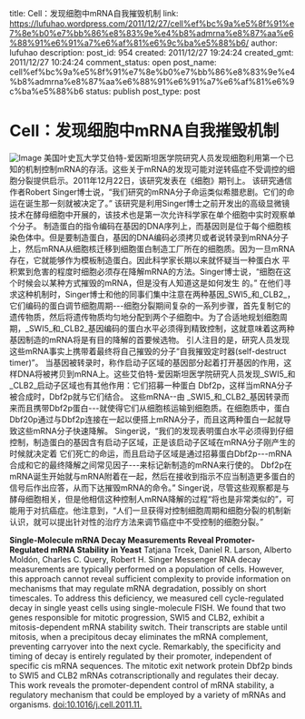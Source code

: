title: Cell：发现细胞中mRNA自我摧毁机制
link: https://lufuhao.wordpress.com/2011/12/27/cell%ef%bc%9a%e5%8f%91%e7%8e%b0%e7%bb%86%e8%83%9e%e4%b8%admrna%e8%87%aa%e6%88%91%e6%91%a7%e6%af%81%e6%9c%ba%e5%88%b6/
author: lufuhao
description: 
post_id: 954
created: 2011/12/27 19:24:24
created_gmt: 2011/12/27 10:24:24
comment_status: open
post_name: cell%ef%bc%9a%e5%8f%91%e7%8e%b0%e7%bb%86%e8%83%9e%e4%b8%admrna%e8%87%aa%e6%88%91%e6%91%a7%e6%af%81%e6%9c%ba%e5%88%b6
status: publish
post_type: post

# Cell：发现细胞中mRNA自我摧毁机制

![Image](http://lufuhao.files.wordpress.com/2011/12/2011122712502000.jpg?w=364) 美国叶史瓦大学艾伯特-爱因斯坦医学院研究人员发现细胞利用第一个已知的机制控制mRNA的存活。这些关于mRNA的发现可能对逆转癌症不受调控的细胞分裂提供启示。2011年12月22日，该研究发表在《细胞》期刊上。 该研究通信作者Robert Singer博士说，“我们研究的mRNA分子命运类似希腊悲剧。它们的命运在诞生那一刻就被决定了。” 该研究是利用Singer博士之前开发出的高级显微镜技术在酵母细胞中开展的，该技术也是第一次允许科学家在单个细胞中实时观察单个分子。 制造蛋白的指令编码在基因的DNA序列上，而基因则是位于每个细胞核染色体中。但是要制造蛋白，基因的DNA编码必须拷贝或者说转录到mRNA分子 上，然后mRNA从细胞核迁移到细胞蛋白制造工厂所在的细胞质。因为一旦mRNA存在，它就能够作为模板制造蛋白。因此科学家长期以来就怀疑当一种蛋白水 平积累到危害的程度时细胞必须存在降解mRNA的方法。Singer博士说，“细胞在这个时候会以某种方式摧毁的mRNA，但是没有人知道这是如何发生 的。” 在他们寻求这种机制时，Singer博士和他的同事们集中注意在两种基因_SWI5_和_CLB2_，它们编码的蛋白调节细胞周期---细胞分裂期间复杂的一系列步骤，首先复制它的遗传物质，然后将遗传物质均匀地分配到两个子细胞中。为了合适地规划细胞周期，_SWI5_和_CLB2_基因编码的蛋白水平必须得到精致控制，这就意味着这两种基因制造的mRNA将是有目的降解的首要候选物。 引人注目的是，研究人员发现这些mRNA事实上携带着最终将自己摧毁的分子“自我摧毁定时器(self-destruct timer)”。 当基因被转录时，称作启动子区域的基因部分起着打开基因的作用，这样DNA将被拷贝到mRNA上。这些艾伯特-爱因斯坦医学院研究人员发现_SWI5_和_CLB2_启动子区域也有其他作用：它们招募一种蛋白 Dbf2p，这样当mRNA分子被合成时，Dbf2p就与它们结合。 这些mRNA--由 _SWI5_和_CLB2_基因转录而来而且携带Dbf2p蛋白---就使得它们从细胞核运输到细胞质。在细胞质中，蛋白Dbf20p通过与Dbf2p连接在一起以便搭上mRNA分子，而且这两种蛋白一起就导致这些mRNA分子快速降解。 Singer说，“我们的发现表明蛋白水平必须得到仔细控制，制造蛋白的基因含有启动子区域，正是该启动子区域在mRNA分子刚产生的时候就决定着 它们死亡的命运，而且启动子区域是通过招募蛋白Dbf2p---mRNA合成和它的最终降解之间常见因子---来标记新制造的mRNA来行使的。 Dbf2p在mRNA诞生开始就与mRNA附着在一起，然后在接收到指示不应当制造更多蛋白的信号后作出应答，从而下达摧毁mRNA的命令。” Singer说，尽管这些观察都是与酵母细胞相关，但是他相信这种控制人mRNA降解的过程“将也是非常类似的”，可能用于对抗癌症。他注意到，“人们一旦获得对控制细胞周期和细胞分裂的机制新认识，就可以提出针对性的治疗方法来调节癌症中不受控制的细胞分裂。” 

**Single-Molecule mRNA Decay Measurements Reveal Promoter- Regulated mRNA Stability in Yeast** Tatjana Trcek, Daniel R. Larson, Alberto Moldón, Charles C. Query, Robert H. Singer Messenger RNA decay measurements are typically performed on a population of cells. However, this approach cannot reveal sufficient complexity to provide information on mechanisms that may regulate mRNA degradation, possibly on short timescales. To address this deficiency, we measured cell cycle-regulated decay in single yeast cells using single-molecule FISH. We found that two genes responsible for mitotic progression, SWI5 and CLB2, exhibit a mitosis-dependent mRNA stability switch. Their transcripts are stable until mitosis, when a precipitous decay eliminates the mRNA complement, preventing carryover into the next cycle. Remarkably, the specificity and timing of decay is entirely regulated by their promoter, independent of specific cis mRNA sequences. The mitotic exit network protein Dbf2p binds to SWI5 and CLB2 mRNAs cotranscriptionally and regulates their decay. This work reveals the promoter-dependent control of mRNA stability, a regulatory mechanism that could be employed by a variety of mRNAs and organisms. [doi:10.1016/j.cell.2011.11.](http://dx.doi.org/10.1016/j.cell.2011.11.051)